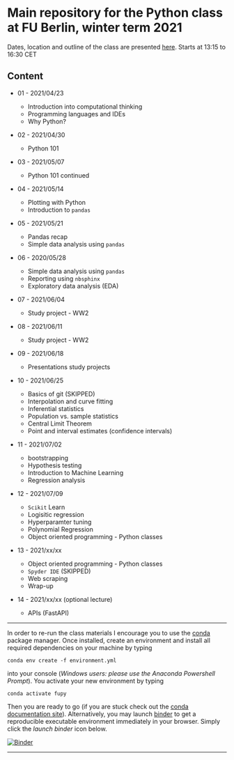 # Main repository for the Python class at FU Berlin, winter term 2021

Dates, location and outline of the class are presented [here](https://www.fu-berlin.de/vv/de/lv/658261).
Starts at 13:15 to 16:30 CET

## Content

* 01 - 2021/04/23
  * Introduction into computational thinking
  * Programming languages and IDEs 
  * Why Python?

* 02 - 2021/04/30
  * Python 101
  
* 03 - 2021/05/07
  * Python 101 continued
 
* 04 - 2021/05/14
  * Plotting with Python
  * Introduction to `pandas`

* 05 - 2021/05/21
  * Pandas recap
  * Simple data analysis using `pandas`
  
* 06 - 2020/05/28
  * Simple data analysis using `pandas`
  * Reporting using `nbsphinx` 
  * Exploratory data analysis (EDA) 

* 07 - 2021/06/04
  * Study project - WW2
  
* 08 - 2021/06/11
  * Study project - WW2

* 09 - 2021/06/18
  * Presentations study projects

* 10 - 2021/06/25  
  * Basics of git (SKIPPED)
  * Interpolation and curve fitting
  * Inferential statistics
  * Population vs. sample statistics
  * Central Limit Theorem
  * Point and interval estimates (confidence intervals)


* 11 - 2021/07/02
  * bootstrapping
  * Hypothesis testing
  * Introduction to Machine Learning
  * Regression analysis

   
* 12 - 2021/07/09
  * `Scikit` Learn
  * Logisitic regression
  * Hyperparamter tuning
  * Polynomial Regression
  * Object oriented programming - Python classes
  
* 13 - 2021/xx/xx
  * Object oriented programming - Python classes
  * `Spyder IDE` (SKIPPED)
  * Web scraping
  * Wrap-up

* 14 - 2021/xx/xx (optional lecture)
  * APIs (FastAPI)

*** 

In order to re-run the class materials I encourage you to use the [conda](https://conda.io/docs/) package manager. Once installed, create an environment and install all required dependencies on your machine by typing 

`conda env create -f environment.yml`

into your console (_Windows users: please use the Anaconda Powershell Prompt_). You activate your new environment by typing 

`conda activate fupy` 

Then you are ready to go (if you are stuck check out the [conda documentation site](https://conda.io/docs/user-guide/tasks/manage-environments.html#)). Alternatively, you may launch [binder](https://mybinder.org/) to get a reproducible executable environment immediately in your browser. Simply click the _launch binder_ icon below.


[![Binder](https://mybinder.org/badge_logo.svg)](https://mybinder.org/v2/gh/eotp/python-FU-class/master?urlpath=lab)

***
